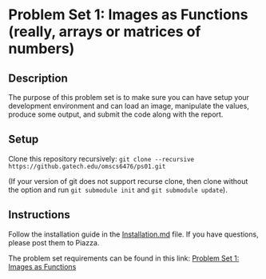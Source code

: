 # Problem Set 1: Images as Functions (really, arrays or matrices of numbers)

## Description
The purpose of this problem set is to make sure you can have setup your development environment and can load an image, manipulate the values, produce some output, and submit the code along with the report.

## Setup
Clone this repository recursively:
`git clone --recursive https://github.gatech.edu/omscs6476/ps01.git`

(If your version of git does not support recurse clone, then clone without the option and run `git submodule init` and `git submodule update`).

## Instructions
Follow the installation guide in the [Installation.md](https://github.gatech.edu/omscs6476/ps01/blob/master/Installation.md) file.  If you have questions, please post them to Piazza.

The problem set requirements can be found in this link: 
[Problem Set 1: Images as Functions](https://docs.google.com/document/d/1HLd6LMPjnx-nVdAXIKZZ1sHKydY61_ulhvKqJQEcpRY/edit?usp=sharing)
